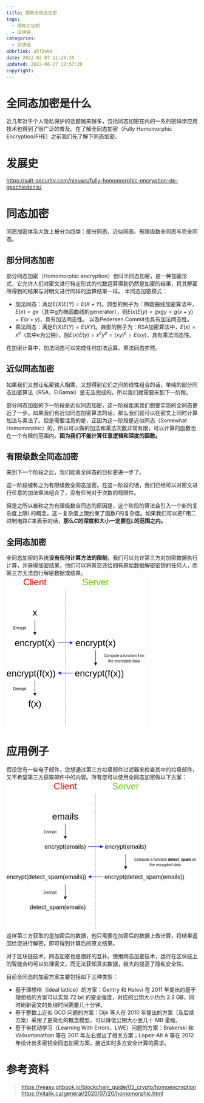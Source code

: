 ```yaml
---
title: 探索全同态加密
tags:
  - 零知识证明
  - 区块链
categories:
  - 区块链
abbrlink: a5f2eb4
date: 2022-02-07 11:25:35
updated: 2022-06-27 12:57:20
copyright:
---
```


# 全同态加密是什么
近几年对于个人隐私保护的话题越来越多，包括同态加密在内的一系列密码学应用技术也得到了很广泛的普及。在了解全同态加密（Fully Homomorphic Encryption/FHE）之前我们先了解下同态加密。

# 发展史
<https://salt-security.com/nieuws/fully-homomorphic-encryption-de-geschiedenis/>

# 同态加密
同态加密体系大致上被分为四类：部分同态、近似同态、有限级数全同态与完全同态。

## 部分同态加密
部分同态加密（Homomorphic encryption）也叫半同态加密，是一种加密形式，它允许人们对密文进行特定形式的代数运算得到仍然是加密的结果，将其解密所得到的结果与对明文进行同样的运算结果一样。
半同态加密模式：
- 加法同态：满足$E(X)E(Y)=E(X+Y)$。典型的例子为：椭圆曲线加密算法中，$E(x)=gx$（其中g为椭圆曲线的generator），则$E(x)E(y)=gxgy=g(x+y)=E(x+y)$，具有加法同态性。 以及Pedersen Commit也具有加法同态性。
- 乘法同态：满足$E(X)E(Y)=E(XY)$。典型的例子为：RSA加密算法中，$E(x)=x^e$（其中e为公钥），则$E(x)E(y)=x^ey^e=(xy)^e=E(xy)$，具有乘法同态性。

在加密计算中，加法同态可以完成任何加法运算。乘法同态亦然。

## 近似同态加密
如果我们又想让私密输入相乘，又想得到它们之间的线性组合的话，单纯的部分同态加密算法（RSA，ElGamal）是无法完成的。所以我们就需要来到下一阶段。

部分同态加密的下一阶段是近似同态加密，这一阶段距离我们想要实现的全同态更近了一步。如果我们有近似同态加密算法的话，那么我们就可以在密文上同时计算加法与乘法了。但是需要注意的是，正因为这一阶段是近似同态（Somewhat Homomorphic）的，所以可以做的加法和乘法次数非常有限，可以计算的函数也在一个有限的范围内。**因为我们不能计算任意逻辑和深度的函数。**

## 有限级数全同态加密
来到下一个阶段之后，我们距离全同态的目标更进一步了。

这一阶段被称之为有限级数全同态加密。在这一阶段的话，我们已经可以对密文进行任意的加法乘法组合了，没有任何对于次数的局限性。

但是之所以被称之为有限级数全同态的原因是，这个阶段的算法会引入一个新的复杂度上限$L$的概念，这一复杂度上限约束了函数$F$的复杂度。如果我们可以把$F$用二进制电路$C$来表示的话，**那么$C$的深度和大小一定要在$L$的范围之内。**

## 全同态加密
全同态加密的系统**没有任何计算方法的限制**，我们可以允许第三方对加密数据执行计算，并获得加密结果，他们可以将其交还给拥有原始数据解密密钥的任何人，而第三方无法自行解密数据或结果。
![](探索全同态加密/f1.png)

# 应用例子
假设您有一些电子邮件，您想通过第三方垃圾邮件过滤器来检查其中的垃圾邮件，又不希望第三方获取邮件中的内容。所有您可以使用全同态加密做以下方案：
![](探索全同态加密/f2.png)
这样第三方获取的是加密后的数据，他只需要在加密后的数据上做计算，将结果返回给您进行解密，即可得到计算后的原文结果。

对于区块链技术，同态加密也是很好的互补。使用同态加密技术，运行在区块链上的智能合约可以处理密文，而无法获知真实数据，极大的提高了隐私安全性。

目前全同态的加密方案主要包括如下三种类型：
- 基于理想格（ideal lattice）的方案：Gentry 和 Halevi 在 2011 年提出的基于理想格的方案可以实现 72 bit 的安全强度，对应的公钥大小约为 2.3 GB，同时刷新密文的处理时间需要几十分钟。
- 基于整数上近似 GCD 问题的方案：Dijk 等人在 2010 年提出的方案（及后续方案）采用了更简化的概念模型，可以降低公钥大小至几十 MB 量级。
- 基于带扰动学习（Learning With Errors，LWE）问题的方案：Brakerski 和 Vaikuntanathan 等在 2011 年左右提出了相关方案；Lopez-Alt A 等在 2012 年设计出多密钥全同态加密方案，接近实时多方安全计算的需求。

# 参考资料
> https://yeasy.gitbook.io/blockchain_guide/05_crypto/homoencryption  
> https://vitalik.ca/general/2020/07/20/homomorphic.html
